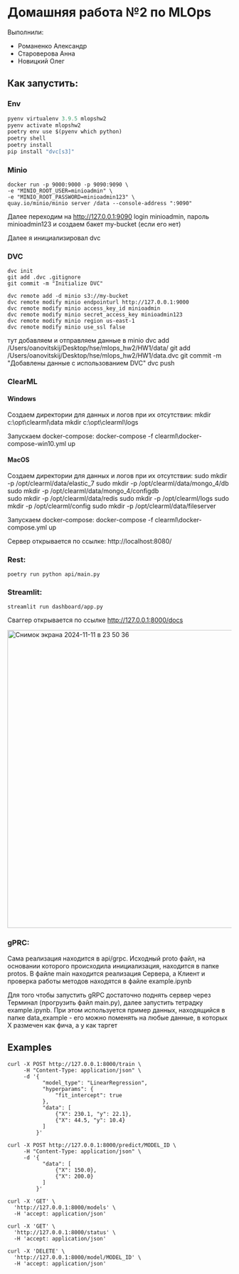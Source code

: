 # Домашняя работа №2 по MLOps

Выполнили: 
- Романенко Александр
- Староверова Анна
- Новицкий Олег

## Как запустить:
### Env
```python
pyenv virtualenv 3.9.5 mlopshw2   
pyenv activate mlopshw2 
poetry env use $(pyenv which python)
poetry shell
poetry install
pip install "dvc[s3]"
```
### Minio
    docker run -p 9000:9000 -p 9090:9090 \
    -e "MINIO_ROOT_USER=minioadmin" \
    -e "MINIO_ROOT_PASSWORD=minioadmin123" \
    quay.io/minio/minio server /data --console-address ":9090"

Далее переходим на http://127.0.0.1:9090 login minioadmin, пароль minioadmin123 и создаем бакет my-bucket (если его нет)

Далее я инициализировал dvc
### DVC
    dvc init
    git add .dvc .gitignore
    git commit -m "Initialize DVC"

    dvc remote add -d minio s3://my-bucket
    dvc remote modify minio endpointurl http://127.0.0.1:9000
    dvc remote modify minio access_key_id minioadmin
    dvc remote modify minio secret_access_key minioadmin123
    dvc remote modify minio region us-east-1
    dvc remote modify minio use_ssl false

тут добавляем и отправляем данные в minio
    dvc add /Users/oanovitskij/Desktop/hse/mlops_hw2/HW1/data/
    git add /Users/oanovitskij/Desktop/hse/mlops_hw2/HW1/data.dvc
    git commit -m "Добавлены данные с использованием DVC"
    dvc push
    
### ClearML
#### Windows
Создаем директории для данных и логов при их отсутствии:
    mkdir c:\opt\clearml\data
    mkdir c:\opt\clearml\logs
    
Запускаем docker-compose:
    docker-compose -f clearml\docker-compose-win10.yml up

#### MacOS
Создаем директории для данных и логов при их отсутствии:
    sudo mkdir -p /opt/clearml/data/elastic_7
    sudo mkdir -p /opt/clearml/data/mongo_4/db
    sudo mkdir -p /opt/clearml/data/mongo_4/configdb        
    sudo mkdir -p /opt/clearml/data/redis
    sudo mkdir -p /opt/clearml/logs
    sudo mkdir -p /opt/clearml/config
    sudo mkdir -p /opt/clearml/data/fileserver
    
Запускаем docker-compose:
    docker-compose -f clearml\docker-compose.yml up

Сервер открывается по ссылке:
http://localhost:8080/

### Rest:
    poetry run python api/main.py

### Streamlit:
    streamlit run dashboard/app.py

Сваггер открывается по ссылке http://127.0.0.1:8000/docs

<img width="669" alt="Снимок экрана 2024-11-11 в 23 50 36" src="https://github.com/user-attachments/assets/6f10d708-803b-4f48-b0f1-b1c7562c9312">


### gPRC:

Сама реализация находится в api/grpc. Исходный proto файл, на основании которого происходила инициализация, находится в папке protos. В файле main находится реализация Сервера, а Клиент и проверка работы методов находятся в файле example.ipynb

Для того чтобы запустить gRPC достаточно поднять сервер через Терминал (прогрузить файл main.py), далее запустить тетрадку example.ipynb. При этом используется пример данных, находящийся в папке data_example - его можно поменять на любые данные, в которых X размечен как фича, а y как таргет


## Examples

```
curl -X POST http://127.0.0.1:8000/train \
     -H "Content-Type: application/json" \
     -d '{
           "model_type": "LinearRegression",
           "hyperparams": {
               "fit_intercept": true
           },
           "data": [
               {"X": 230.1, "y": 22.1},
               {"X": 44.5, "y": 10.4}
           ]
         }'
```

```
curl -X POST http://127.0.0.1:8000/predict/MODEL_ID \
     -H "Content-Type: application/json" \
     -d '{
           "data": [
               {"X": 150.0},
               {"X": 200.0}
           ]
         }'

```

```
curl -X 'GET' \
  'http://127.0.0.1:8000/models' \
  -H 'accept: application/json'
```

```
curl -X 'GET' \
  'http://127.0.0.1:8000/status' \
  -H 'accept: application/json'
```

```
curl -X 'DELETE' \
  'http://127.0.0.1:8000/model/MODEL_ID' \
  -H 'accept: application/json'
```
